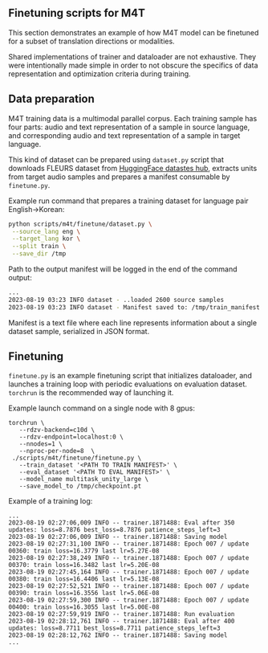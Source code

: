 ## Finetuning scripts for M4T

This section demonstrates an example of how M4T model can be finetuned for a subset of translation directions or modalities. 

Shared implementations of trainer and dataloader are not exhaustive. They were intentionally made simple in order to not obscure the specifics of data representation and optimization criteria during training.

## Data preparation

M4T training data is a multimodal parallel corpus. Each training sample has four parts: audio and text representation of a sample in source language, and corresponding audio and text representation of a sample in target language.

This kind of dataset can be prepared using `dataset.py` script that downloads FLEURS dataset from [HuggingFace datastes hub](https://huggingface.co/datasets/google/fleurs), extracts units from target audio samples and prepares a manifest consumable by `finetune.py`.

Example run command that prepares a training dataset for language pair English->Korean: 

```bash
python scripts/m4t/finetune/dataset.py \
 --source_lang eng \
 --target_lang kor \
 --split train \
 --save_dir /tmp
```
Path to the output manifest will be logged in the end of the command output: 

```bash
...
2023-08-19 03:23 INFO dataset - ..loaded 2600 source samples
2023-08-19 03:23 INFO dataset - Manifest saved to: /tmp/train_manifest.json
```

Manifest is a text file where each line represents information about a single dataset sample, serialized in JSON format.

## Finetuning

`finetune.py` is an example finetuning script that initializes dataloader, and launches a training loop with periodic evaluations on evaluation dataset. `torchrun` is the recommended way of launching it. 

Example launch command on a single node with 8 gpus:

```
torchrun \
   --rdzv-backend=c10d \
   --rdzv-endpoint=localhost:0 \
   --nnodes=1 \
   --nproc-per-node=8  \
 ./scripts/m4t/finetune/finetune.py \
   --train_dataset '<PATH TO TRAIN MANIFEST>' \
   --eval_dataset '<PATH TO EVAL MANIFEST>' \
   --model_name multitask_unity_large \
   --save_model_to /tmp/checkpoint.pt
```

Example of a training log: 

```
...
2023-08-19 02:27:06,009 INFO -- trainer.1871488: Eval after 350 updates: loss=8.7876 best_loss=8.7876 patience_steps_left=3
2023-08-19 02:27:06,009 INFO -- trainer.1871488: Saving model
2023-08-19 02:27:31,100 INFO -- trainer.1871488: Epoch 007 / update 00360: train loss=16.3779 last lr=5.27E-08
2023-08-19 02:27:38,249 INFO -- trainer.1871488: Epoch 007 / update 00370: train loss=16.3482 last lr=5.20E-08
2023-08-19 02:27:45,164 INFO -- trainer.1871488: Epoch 007 / update 00380: train loss=16.4406 last lr=5.13E-08
2023-08-19 02:27:52,521 INFO -- trainer.1871488: Epoch 007 / update 00390: train loss=16.3556 last lr=5.06E-08
2023-08-19 02:27:59,300 INFO -- trainer.1871488: Epoch 007 / update 00400: train loss=16.3055 last lr=5.00E-08
2023-08-19 02:27:59,919 INFO -- trainer.1871488: Run evaluation
2023-08-19 02:28:12,761 INFO -- trainer.1871488: Eval after 400 updates: loss=8.7711 best_loss=8.7711 patience_steps_left=3
2023-08-19 02:28:12,762 INFO -- trainer.1871488: Saving model
...
```



